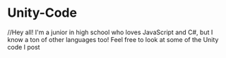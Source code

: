 # Unity-Code


//Hey all! I'm a junior in high school who loves JavaScript and C#, but I know a ton of other languages too! Feel free to look at some of the Unity code I post
